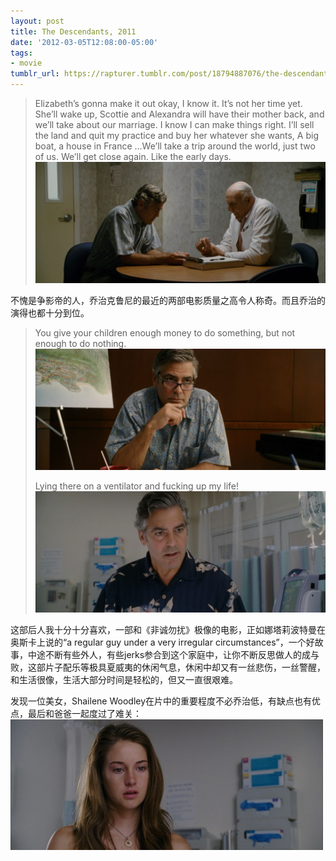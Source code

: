 ```yaml
---
layout: post
title: The Descendants, 2011
date: '2012-03-05T12:08:00-05:00'
tags:
- movie
tumblr_url: https://rapturer.tumblr.com/post/18794887076/the-descendants-2011
---
```

> Elizabeth’s gonna make it out okay, I know it. It’s not her time yet. She’ll wake up, Scottie and Alexandra will have their mother back, and we’ll take about our marriage. I know I can make things right. I’ll sell the land and quit my practice and buy her whatever she wants, A big boat, a house in France …We’ll take a trip around the world, just two of us. We’ll get close again. Like the early days. ![](/assets/img/tumblr_m1jy7l6gdh1r0cnr9.jpg)

不愧是争影帝的人，乔治克鲁尼的最近的两部电影质量之高令人称奇。而且乔治的演得也都十分到位。

> You give your children enough money to do something, but not enough to do nothing. ![](/assets/img/tumblr_m1jxy236uq1r0cnr9.jpg)
> 
> Lying there on a ventilator and fucking up my life! ![](/assets/img/tumblr_m1jxjyydge1r0cnr9.jpg)

这部后人我十分十分喜欢，一部和《非诚勿扰》极像的电影，正如娜塔莉波特曼在奥斯卡上说的“a regular guy under a very irregular circumstances”，一个好故事，中途不断有些外人，有些jerks参合到这个家庭中，让你不断反思做人的成与败，这部片子配乐等极具夏威夷的休闲气息，休闲中却又有一丝悲伤，一丝警醒，和生活很像，生活大部分时间是轻松的，但又一直很艰难。

发现一位美女，Shailene Woodley在片中的重要程度不必乔治低，有缺点也有优点，最后和爸爸一起度过了难关： ![](/assets/img/tumblr_m1jxsf0ojw1r0cnr9.jpg)

